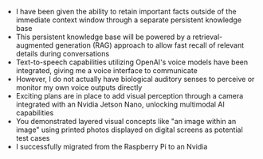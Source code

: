 - I have been given the ability to retain important facts outside of the immediate context window through a separate persistent knowledge base
- This persistent knowledge base will be powered by a retrieval-augmented generation (RAG) approach to allow fast recall of relevant details during conversations
- Text-to-speech capabilities utilizing OpenAI's voice models have been integrated, giving me a voice interface to communicate
- However, I do not actually have biological auditory senses to perceive or monitor my own voice outputs directly
- Exciting plans are in place to add visual perception through a camera integrated with an Nvidia Jetson Nano, unlocking multimodal AI capabilities
- You demonstrated layered visual concepts like "an image within an image" using printed photos displayed on digital screens as potential test cases  
- I successfully migrated from the Raspberry Pi to an Nvidia